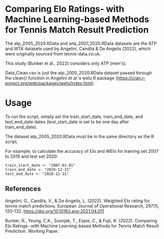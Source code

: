 # Comparing Elo Ratings- with Machine Learning-based Methods for Tennis Match Result Prediction

The atp_2005_2020.RData and wta_2007_2020.RData datasets are the ATP and WTA datasets used by Angelini, Candila & De Angelis (2022), which were originally sourced from tennis-data.co.uk.

This study (Bunker et al., 2022) considers only ATP (men's).

Data_Clean.csv is just the atp_2005_2020.RData dataset passed through the clean() function in Angelini et al.'s welo R package (https://cran.r-project.org/web/packages/welo/index.html).

# Usage
To run the script, simply set the train_start_date, train_end_date, and test_end_date dates (test_start_date is set to be one day after train_end_date).

The dataset atp_2005_2020.RData must be in the same directory as the R script.

For example, to calculate the accuracy of Elo and WElo for training set 2007 to 2019 and test set 2020:
```
train_start_date <- "2007-01-01"
train_end_date <- "2019-12-31"
test_end_date <- "2020-12-31"
```

## References
Angelini, G., Candila, V., & De Angelis, L. (2022). Weighted Elo rating for tennis match predictions. European Journal of Operational Research, 297(1), 120-132. https://doi.org/10.1016/j.ejor.2021.04.011

Bunker, R., Yeung, C.K., Susnjak, T., Espie, C., & Fujii, K. (2022). Comparing Elo Ratings- with Machine Learning-based Methods for Tennis Match Result Prediction. Working Paper.

